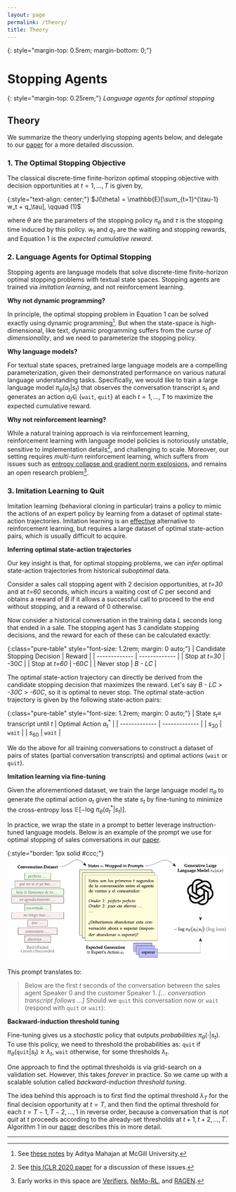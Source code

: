 ```yaml
---
layout: page
permalink: /theory/
title: Theory
---
```


{: style="margin-top: 0.5rem; margin-bottom: 0;"}
# Stopping Agents

{: style="margin-top: 0.25rem;"}
*Language agents for optimal stopping*

## Theory

We summarize the theory underlying stopping agents below,
and delegate to our [paper](https://stoppingagents.com/assets/Learning_When_to_Quit_Selling.pdf) for a more detailed discussion.

### 1. The Optimal Stopping Objective

The classical discrete-time finite-horizon optimal stopping objective with decision
opportunities at $t=1,\dots,T$ is given by,

{:style="text-align: center;"}
$J(\theta) = \mathbb{E}[\sum_{t=1}^{\tau-1} w_t + q_\tau], \qquad (1)$

where $\theta$ are the parameters of the stopping policy 
$\pi_\theta$ and $\tau$ is the stopping 
time induced by this policy. $w_t$ and $q_\tau$ are the waiting
and stopping rewards, and Equation 1 is the
*expected cumulative reward*.

### 2. Language Agents for Optimal Stopping

Stopping agents are language models that solve discrete-time
finite-horizon optimal stopping problems with textual state spaces.
Stopping agents are trained via *imitation learning*, and not
reinforcement learning.

**Why not dynamic programming?**

In principle, the optimal stopping problem in Equation 1 can be
solved exactly using dynamic programming[^1]. But when the state-space is
high-dimensional, like text, dynamic programming suffers from the
*curse of dimensionality*, and we need to parameterize the stopping
policy.

**Why language models?**

For textual state spaces, pretrained large language models are a
compelling parameterization, given their demonstrated performance
on various natural language understanding tasks. Specifically,
we would like to train a large language model $\pi_\theta(a_t|s_t)$
that observes the conversation transcript $s_t$ and generates an
action $a_t \in$ {`wait`, `quit`} at each $t=1,\dots,T$ to maximize
the expected cumulative reward. 

**Why not reinforcement learning?**

While a natural training approach is via reinforcement learning,
reinforcement learning with language model policies is notoriously
unstable, sensitive to implementation details[^2], and challenging to scale.
Moreover, our setting requires *multi-turn* reinforcement learning,
which suffers from issues such as [entropy collapse and gradient norm
explosions](https://simpletir.notion.site/report), and remains an open research
problem[^3].

### 3. Imitation Learning to Quit

Imitation learning (behavioral cloning in particular) trains a policy to
mimic the actions of an expert policy by learning from a dataset of optimal
state-action trajectories. Imitation learning is an [effective](https://neurips.cc/virtual/2024/poster/96376)
alternative to reinforcement learning, but requires a large dataset of
optimal state-action pairs, which is usually difficult to acquire. 

**Inferring optimal state-action trajectories**

Our key insight is that, for optimal stopping problems, we can *infer*
optimal state-action trajectories from historical *suboptimal* data. 

Consider a sales call stopping agent with 2 decision opportunities, at *t=30*
and at *t=60* seconds, which incurs a waiting cost of *C* per second and obtains 
a reward of *B* if it allows a successful call to proceed to the end without
stopping, and a reward of 0 otherwise.

Now consider a historical conversation in the training data *L* seconds long
that ended in a sale. The stopping agent has 3 candidate stopping decisions,
and the reward for each of these can be calculated exactly:

{:class="pure-table" style="font-size: 1.2rem; margin: 0 auto;"}
| Candidate Stopping Decision  | Reward |
| ------------- | ------------- |
| Stop at *t=30*  | -30*C*  |
| Stop at *t=60*  | -60*C*  |
| Never stop  | *B - LC*  |

The optimal state-action trajectory can directly be derived from the
candidate stopping decision that maximizes the reward. Let's say
*B - LC* > *-30C* > *-60C*, so it is optimal to never stop. The optimal
state-action trajectory is given by the following state-action pairs:

{:class="pure-table" style="font-size: 1.2rem; margin: 0 auto;"}
| State $s_t \equiv$ transcript until *t* | Optimal Action $a^*_t$ |
| ------------- | ------------- |
| $s_{30}$ | `wait`  |
| $s_{60}$  | `wait`  |

We do the above for all training conversations to construct a dataset
of pairs of states (partial conversation transcripts) and optimal actions (`wait` or `quit`). 

**Imitation learning via fine-tuning**

Given the aforementioned dataset, we train the large language model
$\pi_\theta$ to generate the optimal action $a_t$ given the state
$s_t$ by fine-tuning to minimize the cross-entropy loss
$\mathbb{E}[-\textrm{log}~\pi_\theta(a^*_t|s_t)]$. 

In practice, we wrap the state in a prompt to better leverage
instruction-tuned language models. Below is an example of the
prompt we use for optimal stopping of sales conversations in our
[paper](#).

{:style="border: 1px solid #ccc;"}
![Overview](/images/overview.jpeg)

This prompt translates to:
> Below are the first *t* seconds of the conversation between the sales agent Speaker 0 and the customer Speaker 1.
> *[... conversation transcript follows ...]*
> Should we `quit` this conversation now or `wait` (respond with `quit` or `wait`):  

**Backward-induction threshold tuning**

Fine-tuning gives us a *stochastic* policy that outputs *probabilities*
$\pi_\theta(\cdot|s_t)$. To use this policy, we need to threshold the probabilities
as: `quit` if $\pi_\theta($`quit`$|s_t) \geq \lambda_t$, `wait` otherwise, for some
thresholds $\lambda_t$.

One approach to find the optimal thresholds is via grid-search on a validation set.
However, this takes *forever* in practice. So we came up with a scalable solution
called *backward-induction threshold tuning*.

The idea behind this approach is to first find the optimal threshold $\lambda_T$
for the final decision opportunity at $t=T$, and then find the optimal threshold
for each $t=T-1, T-2, \dots, 1$ in reverse order, because a conversation that
is *not quit* at *t* proceeds according to the already-set thresholds at
$t+1, t+2, \dots, T$. Algorithm 1 in our [paper](#) describes this in more detail.

<hr/>

[^1]: See [these notes](https://adityam.github.io/stochastic-control/mdps/optimal-stopping.html) by Aditya Mahajan at McGill University.
[^2]: See [this ICLR 2020 paper](https://openreview.net/forum?id=r1etN1rtPB) for a discussion of these issues.
[^3]: Early works in this space are [Verifiers](https://github.com/willccbb/verifiers), [NeMo-RL](https://github.com/NVIDIA-NeMo/RL), and [RAGEN](https://github.com/RAGEN-AI/RAGEN).
